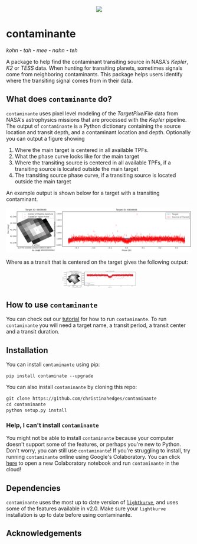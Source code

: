 <center><img width = "900" src="https://github.com/christinahedges/contaminante/blob/master/docs/figures/logo.png?raw=true"/></center>

# contaminante
*kohn - tah - mee - nahn - teh*

A package to help find the contaminant transiting source in NASA's *Kepler*, *K2* or *TESS* data. When hunting for transiting planets, sometimes signals come from neighboring contaminants. This package helps users identify where the transiting signal comes from in their data.

## What does `contaminante` do?

`contaminante` uses pixel level modeling of the *TargetPixelFile* data from NASA's astrophysics missions that are processed with the *Kepler* pipeline. The output of `contaminante` is a Python dictionary containing the source location and transit depth, and a contaminant location and depth. Optionally you can output a figure showing

1.  Where the main target is centered in all available TPFs.
2.  What the phase curve looks like for the main target
3.  Where the transiting source is centered in all available TPFs, if a transiting source is located outside the main target
4.  The transiting source phase curve, if a transiting source is located outside the main target

An example output is shown below for a target with a transiting contaminant.

<center><img width = "900" src="https://github.com/christinahedges/contaminante/blob/master/docs/figures/FP.png?raw=true"/></center>

Where as a transit that is centered on the target gives the following output:

<center><img width = "200" src="https://github.com/christinahedges/contaminante/blob/master/docs/figures/real.png?raw=true"/></center>

## How to use `contaminante`

You can check out our [tutorial](https://github.com/christinahedges/contaminante/blob/master/tutorials/tutorial-1_how-to-use-contaminante.ipynb) for how to run `contaminante`. To run `contaminante` you will need a target name, a transit period, a transit center and a transit duration.

## Installation

You can install `contaminante` using pip:

```
pip install contaminate --upgrade
```

You can also install `contaminante` by cloning this repo:

```
git clone https://github.com/christinahedges/contaminante
cd contaminante
python setup.py install
```

### Help, I can't install `contaminante`

You might not be able to install `contaminante` because your computer doesn't support some of the features, or perhaps you're new to Python. Don't worry, you can still use `contaminante`! If you're struggling to install, try running `contaminante` online using Google's Colaboratory. You can click [here](https://colab.research.google.com/github/christinahedges/contaminante/blob/master/tutorials/Colaboratory-Notebook.ipynb) to open a new Colaboratory notebook and run `contaminante` in the cloud!

## Dependencies

`contaminante` uses the most up to date version of [`lightkurve`](https://github.com/keplerGO/lightkurve), and uses some of the features available in v2.0. Make sure your `lightkurve` installation is up to date before using contaminante.

## Acknowledgements
